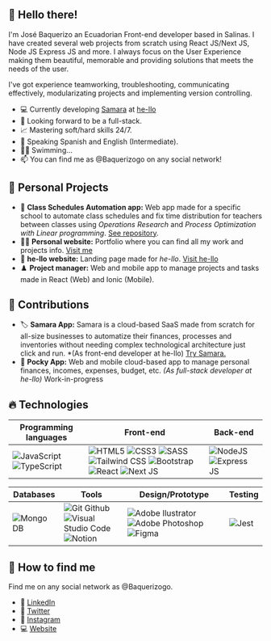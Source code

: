 ## 👋 Hello there!
I'm José Baquerizo an Ecuadorian Front-end developer based in Salinas. 
I have created several web projects from scratch using React JS/Next JS, Node JS Express JS and more. I always focus on the User Experience making them beautiful, memorable and providing solutions that meets the needs of the user.

I've got experience teamworking, troubleshooting, communicating effectively, modularizating projects and implementing version controlling.

- 💻 Currently developing [Samara](https://www.samara.center/) at [he-llo](https://www.he-llo.com/)
- 🌱 Looking forward to be a full-stack.
- 📈 Mastering soft/hard skills 24/7.
- 💬 Speaking Spanish and English (Intermediate).
- 🏊‍♀️ Swimming...
- 📫 You can find me as @Baquerizogo on any social network!

## 🎈 Personal Projects 

 - 📅 **Class Schedules Automation app:** Web app made for a specific school to automate class schedules and fix time distribution for teachers between classes using *Operations Research* and *Process Optimization with Linear programming*. [See repository](https://github.com/baquerizogo/ScheduleClient).
 - 👨‍💼 **Personal website:** Portfolio where you can find all my work and projects info. [Visit me](https://www.baquerizogo.com/)
 - 💼 **he-llo website:** Landing page made for *he-llo*. [Visit he-llo](https://www.he-llo.com/)
 - ♟️ **Project manager:** Web and mobile app to manage projects and tasks made in React (Web) and Ionic (Mobile).


## 🎯 Contributions

- 🏷 **Samara App:** Samara is a cloud-based SaaS made from scratch for all-size businesses to automatize their finances, processes and inventories without needing complex technological architecture just click and run. *(As front-end developer at he-llo) [Try Samara.](https://www.samara.center/)
 - 💸 **Pocky App:** Web and mobile cloud-based app to manage personal finances, incomes, expenses, budget, etc. *(As full-stack developer at he-llo)* Work-in-progress 


## 🔥 Technologies
|Programming languages| Front-end | Back-end |
|--|--|--|
|![JavaScript](https://img.shields.io/badge/JavaScript-323330?style=for-the-badge&logo=javascript&logoColor=F7DF1E) ![TypeScript](https://img.shields.io/badge/TypeScript-007ACC?style=for-the-badge&logo=typescript&logoColor=white) |![HTML5](https://img.shields.io/badge/HTML5-E34F26?style=for-the-badge&logo=html5&logoColor=white) ![CSS3](https://img.shields.io/badge/CSS3-1572B6?style=for-the-badge&logo=css3&logoColor=white) ![SASS](https://img.shields.io/badge/Sass-CC6699?style=for-the-badge&logo=sass&logoColor=white) ![Tailwind CSS](https://img.shields.io/badge/Tailwind_CSS-38B2AC?style=for-the-badge&logo=tailwind-css&logoColor=white) ![Bootstrap](https://img.shields.io/badge/Bootstrap-563D7C?style=for-the-badge&logo=bootstrap&logoColor=white) ![React](https://img.shields.io/badge/React-20232A?style=for-the-badge&logo=react&logoColor=61DAFB) ![Next JS](https://img.shields.io/badge/next.js-000000?style=for-the-badge&logo=nextdotjs&logoColor=white)| ![NodeJS](https://img.shields.io/badge/Node.js-339933?style=for-the-badge&logo=nodedotjs&logoColor=white)  ![Express JS](https://img.shields.io/badge/Express.js-000000?style=for-the-badge&logo=express&logoColor=white)|


|Databases|Tools|Design/Prototype|Testing|
|--|--|--|--|
| ![Mongo DB](https://img.shields.io/badge/MongoDB-4EA94B?style=for-the-badge&logo=mongodb&logoColor=white) |  ![Git Github](https://img.shields.io/badge/GIT-E44C30?style=for-the-badge&logo=git&logoColor=white) ![Visual Studio Code](https://img.shields.io/badge/VSCode-0078D4?style=for-the-badge&logo=visual%20studio%20code&logoColor=white) ![Notion](https://img.shields.io/badge/Notion-000000?style=for-the-badge&logo=notion&logoColor=white)|![Adobe Ilustrator](https://img.shields.io/badge/Adobe%20Illustrator-FF9A00?style=for-the-badge&logo=adobe%20illustrator&logoColor=white) ![Adobe Photoshop](https://img.shields.io/badge/Adobe%20Photoshop-31A8FF?style=for-the-badge&logo=Adobe%20Photoshop&logoColor=black) ![Figma](https://img.shields.io/badge/Figma-F24E1E?style=for-the-badge&logo=figma&logoColor=white)| ![Jest](https://img.shields.io/badge/Jest-C21325?style=for-the-badge&logo=jest&logoColor=white)|
<!---
## 📈 Statistics
[![Baquerizogo most used languages](https://github-readme-stats.vercel.app/api/top-langs/?username=Baquerizogo)](https://github.com/baquerizogo)
-->


## 🔎 How to find me
Find me on any social network as @Baquerizogo.

 -  👔 [LinkedIn](https://www.linkedin.com/in/baquerizogo/)
 - 🦜 [Twitter](https://twitter.com/BaquerizoGo)
 - 📸 [Instagram](https://www.instagram.com/baquerizogo/)
 - 💻 [Website](https://www.baquerizogo.com/)
